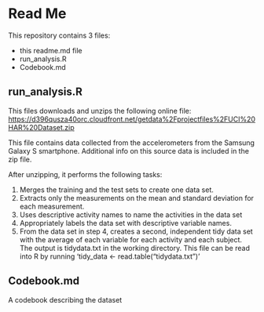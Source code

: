 # Read Me

This repository contains 3 files:
* this readme.md file
* run_analysis.R
* Codebook.md

## run_analysis.R
This files downloads and unzips the following online file: https://d396qusza40orc.cloudfront.net/getdata%2Fprojectfiles%2FUCI%20HAR%20Dataset.zip

This file contains data collected from the accelerometers from the Samsung Galaxy S smartphone. Additional info on this source data is included in the zip file.

After unzipping, it performs the following tasks:
1. Merges the training and the test sets to create one data set.
2. Extracts only the measurements on the mean and standard deviation for each measurement.
3. Uses descriptive activity names to name the activities in the data set
4. Appropriately labels the data set with descriptive variable names.
5. From the data set in step 4, creates a second, independent tidy data set with the average of each variable for each activity and each subject. The output is tidydata.txt in the working directory. This file can be read into R by running
‘tidy_data <- read.table(“tidydata.txt”)’

## Codebook.md
A codebook describing the dataset
